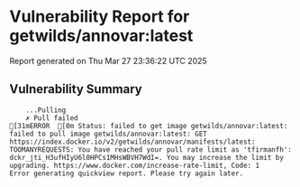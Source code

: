 # Vulnerability Report for getwilds/annovar:latest

Report generated on Thu Mar 27 23:36:22 UTC 2025

## Vulnerability Summary

```
    ...Pulling
    ✗ Pull failed
[31mERROR  [0m Status: failed to get image getwilds/annovar:latest: failed to pull image getwilds/annovar:latest: GET https://index.docker.io/v2/getwilds/annovar/manifests/latest: TOOMANYREQUESTS: You have reached your pull rate limit as 'tfirmanfh': dckr_jti_H3ufHIyU6l0HPCs1MHsWBVH7WdI=. You may increase the limit by upgrading. https://www.docker.com/increase-rate-limit, Code: 1 
Error generating quickview report. Please try again later.
```
